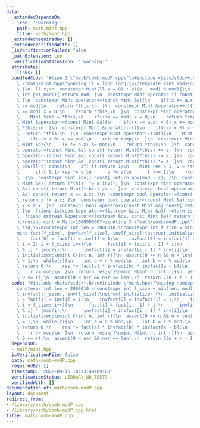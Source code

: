 ```yaml
---
data:
  _extendedDependsOn:
  - icon: ':warning:'
    path: math/mint.hpp
    title: math/mint.hpp
  _extendedRequiredBy: []
  _extendedVerifiedWith: []
  _isVerificationFailed: false
  _pathExtension: cpp
  _verificationStatusIcon: ':warning:'
  attributes:
    links: []
  bundledCode: "#line 1 \"math/comb-modP.cpp\"\n#include <bits/stdc++.h>\n#line 1\
    \ \"math/mint.hpp\"\nusing ll = long long;\n\ntemplate <int mod>\nstruct Mint\
    \ {\n  ll x;\n  constexpr Mint(ll x = 0) : x((x + mod) % mod){}\n  static constexpr\
    \ int get_mod(){ return mod; }\n  constexpr Mint operator-() const{ return Mint(-x);\
    \ }\n  constexpr Mint operator+=(const Mint &a){\n    if((x += a.x) >= mod) x\
    \ -= mod;\n    return *this;\n  }\n  constexpr Mint &operator++(){\n    if(++x\
    \ == mod) x = 0;\n    return *this;\n  }\n  constexpr Mint operator++(int){\n\
    \    Mint temp = *this;\n    if(++x == mod) x = 0;\n    return temp;\n  }\n  constexpr\
    \ Mint &operator-=(const Mint &a){\n    if((x -= a.x) < 0) x += mod;\n    return\
    \ *this;\n  }\n  constexpr Mint &operator--(){\n    if(--x < 0) x += mod;\n  \
    \  return *this;\n  }\n  constexpr Mint operator--(int){\n    Mint temp = *this;\n\
    \    if(--x < 0) x += mod;\n    return temp;\n  }\n  constexpr Mint &operator*=(const\
    \ Mint &a){\n    (x *= a.x) %= mod;\n    return *this;\n  }\n  constexpr Mint\
    \ operator+(const Mint &a) const{ return Mint(*this) += a; }\n  constexpr Mint\
    \ operator-(const Mint &a) const{ return Mint(*this) -= a; }\n  constexpr Mint\
    \ operator*(const Mint &a) const{ return Mint(*this) *= a; }\n  constexpr Mint\
    \ pow(ll t) const{\n    if(!t) return 1;\n    Mint res = 1, v = *this;\n    while(t){\n\
    \      if(t & 1) res *= v;\n      v *= v;\n      t >>= 1;\n    }\n    return res;\n\
    \  }\n  constexpr Mint inv() const{ return pow(mod - 2); }\n  constexpr Mint &operator/=(const\
    \ Mint &a){ return (*this) *= a.inv(); }\n  constexpr Mint operator/(const Mint\
    \ &a) const{ return Mint(*this) /= a; }\n  constexpr bool operator==(const Mint\
    \ &a) const{ return x == a.x; }\n  constexpr bool operator!=(const Mint &a) const{\
    \ return x != a.x; }\n  constexpr bool operator<(const Mint &a) const{ return\
    \ x < a.x; }\n  constexpr bool operator>(const Mint &a) const{ return x > a.x;\
    \ }\n  friend istream &operator>>(istream &is, Mint &a){ return is >> a.x; }\n\
    \  friend ostream &operator<<(ostream &os, const Mint &a){ return os << a.x; }\n\
    };\nusing mint = Mint<1000000007>;\n#line 3 \"math/comb-modP.cpp\"\nusing namespace\
    \ std;\n\nconstexpr int len = 2000010;\nconstexpr int f_size = min(len, mod);\n\
    mint fact[f_size], invfact[f_size], inv[f_size];\nstruct initializer {\n  initializer(){\n\
    \    fact[0] = fact[1] = inv[1] = 1;\n    invfact[0] = invfact[1] = 1;\n    for(int\
    \ i = 2; i < f_size; i++){\n      fact[i] = fact[i - 1] * i;\n      inv[i] = -inv[mod\
    \ % i] * (mod/i);\n      invfact[i] = invfact[i - 1] * inv[i];\n    }\n  }\n}\
    \ initializer;\nmint C(int n, int r){\n  assert(0 <= n && n < len);\n  mint res\
    \ = 1;\n  while(r){\n    int a = n % mod;\n    int b = r % mod;\n    if(a < b)\
    \ return 0;\n    res *= fact[a] * invfact[b] * invfact[a - b];\n    n /= mod;\n\
    \    r /= mod;\n  }\n  return res;\n}\nmint H(int n, int r){\n  assert(0 < n &&\
    \ 0 <= r);\n  assert(0 < n+r && n+r <= len);\n  return C(n + r - 1, r);\n}\n"
  code: "#include <bits/stdc++.h>\n#include \"mint.hpp\"\nusing namespace std;\n\n\
    constexpr int len = 2000010;\nconstexpr int f_size = min(len, mod);\nmint fact[f_size],\
    \ invfact[f_size], inv[f_size];\nstruct initializer {\n  initializer(){\n    fact[0]\
    \ = fact[1] = inv[1] = 1;\n    invfact[0] = invfact[1] = 1;\n    for(int i = 2;\
    \ i < f_size; i++){\n      fact[i] = fact[i - 1] * i;\n      inv[i] = -inv[mod\
    \ % i] * (mod/i);\n      invfact[i] = invfact[i - 1] * inv[i];\n    }\n  }\n}\
    \ initializer;\nmint C(int n, int r){\n  assert(0 <= n && n < len);\n  mint res\
    \ = 1;\n  while(r){\n    int a = n % mod;\n    int b = r % mod;\n    if(a < b)\
    \ return 0;\n    res *= fact[a] * invfact[b] * invfact[a - b];\n    n /= mod;\n\
    \    r /= mod;\n  }\n  return res;\n}\nmint H(int n, int r){\n  assert(0 < n &&\
    \ 0 <= r);\n  assert(0 < n+r && n+r <= len);\n  return C(n + r - 1, r);\n}"
  dependsOn:
  - math/mint.hpp
  isVerificationFile: false
  path: math/comb-modP.cpp
  requiredBy: []
  timestamp: '2022-09-15 18:23:49+09:00'
  verificationStatus: LIBRARY_NO_TESTS
  verifiedWith: []
documentation_of: math/comb-modP.cpp
layout: document
redirect_from:
- /library/math/comb-modP.cpp
- /library/math/comb-modP.cpp.html
title: math/comb-modP.cpp
---
```

